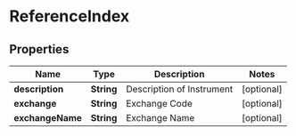 # ReferenceIndex

## Properties
Name | Type | Description | Notes
------------ | ------------- | ------------- | -------------
**description** | **String** | Description of Instrument |  [optional]
**exchange** | **String** | Exchange Code |  [optional]
**exchangeName** | **String** | Exchange Name |  [optional]
